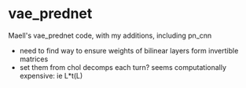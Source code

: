 # vae_prednet
Maell's vae_prednet code, with my additions, including pn_cnn

* need to find way to ensure weights of bilinear layers form invertible matrices
* set them from chol decomps each turn? seems computationally expensive: ie L*t(L)
